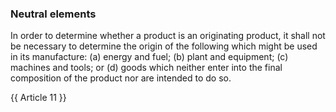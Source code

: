 ### Neutral elements

In order to determine whether a product is an originating product, it shall not be necessary to determine the origin of the following which might be used in its manufacture:
(a)	energy and fuel;
(b)	plant and equipment;
(c)	machines and tools; or 
(d)	goods which neither enter into the final composition of the product nor are intended to do so.

{{ Article 11 }}
